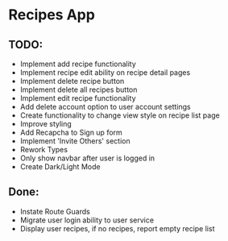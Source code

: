 # Recipes App

## TODO:
- Implement add recipe functionality
- Implement recipe edit ability on recipe detail pages
- Implement delete recipe button
- Implement delete all recipes button
- Implement edit recipe functionality
- Add delete account option to user account settings
- Create functionality to change view style on recipe list page
- Improve styling
- Add Recapcha to Sign up form
- Implement 'Invite Others' section
- Rework Types
- Only show navbar after user is logged in
- Create Dark/Light Mode

## Done:
- Instate Route Guards
- Migrate user login ability to user service
- Display user recipes, if no recipes, report empty recipe list
